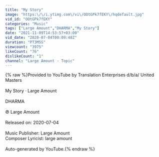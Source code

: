 ```yaml
---
title: "My Story"
image: "https:\/\/i.ytimg.com\/vi\/OOtGPk7fEKY\/hqdefault.jpg"
vid_id: "OOtGPk7fEKY"
categories: "Music"
tags: ["Large Amount","DHARMA","My Story"]
date: "2021-11-09T14:53:57+03:00"
vid_date: "2020-07-04T00:09:48Z"
duration: "PT3M5S"
viewcount: "3975"
likeCount: "76"
dislikeCount: "1"
channel: "Large Amount - Topic"
---
```

{% raw %}Provided to YouTube by Translation Enterprises d/b/a/ United Masters<br /><br />My Story · Large Amount<br /><br />DHARMA<br /><br />℗ Large Amount<br /><br />Released on: 2020-07-04<br /><br />Music  Publisher: Large Amount<br />Composer  Lyricist: large amount<br /><br />Auto-generated by YouTube.{% endraw %}
